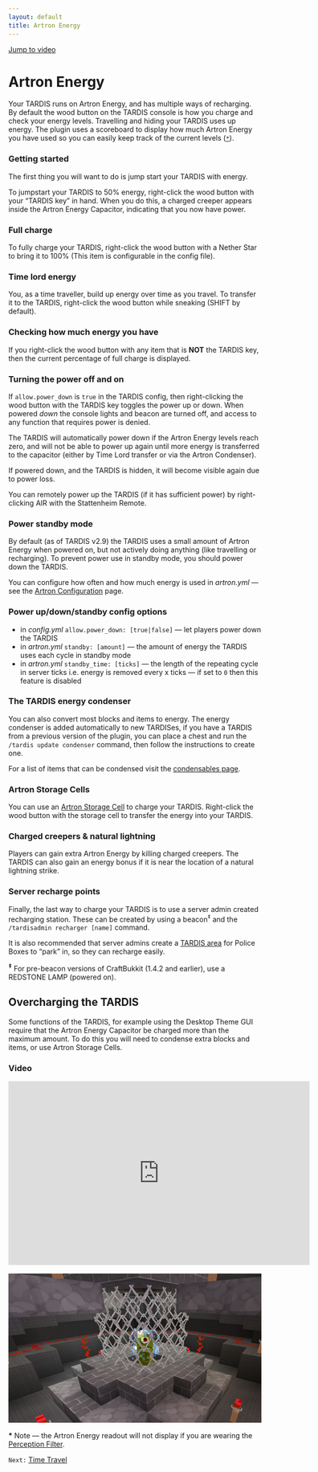 ```yaml
---
layout: default
title: Artron Energy
---
```


[Jump to video](#video)

# Artron Energy

Your TARDIS runs on Artron Energy, and has multiple ways of recharging. By default
the wood button on the TARDIS console is how you charge and check your energy levels.
Travelling and hiding your TARDIS uses up energy. The plugin uses a scoreboard to
display how much Artron Energy you have used so you can easily keep track of the
current levels ([`*`](#pfnote)).

### Getting started

The first thing you will want to do is jump start your TARDIS with energy.

To jumpstart your TARDIS to 50% energy, right-click the wood button with your
“TARDIS key” in hand. When you do this, a charged creeper appears inside the
Artron Energy Capacitor, indicating that you now have power.

### Full charge

To fully charge your TARDIS, right-click the wood button with a Nether Star to
bring it to 100% (This item is configurable in the config file).

### Time lord energy

You, as a time traveller, build up energy over time as you travel. To transfer
it to the TARDIS, right-click the wood button while sneaking (SHIFT by default).

### Checking how much energy you have

If you right-click the wood button with any item that is **NOT** the TARDIS key,
then the current percentage of full charge is displayed.

### Turning the power off and on

If `allow.power_down` is `true` in the TARDIS config, then right-clicking the
wood button with the TARDIS key toggles the power up or down. When powered _down_
the console lights and beacon are turned off, and access to any function that
requires power is denied.

The TARDIS will automatically power down if the Artron Energy levels reach zero,
and will not be able to power up again until more energy is transferred to the
capacitor (either by Time Lord transfer or via the Artron Condenser).

If powered down, and the TARDIS is hidden, it will become visible again due to
power loss.

You can remotely power up the TARDIS (if it has sufficient power) by right-clicking
AIR with the Stattenheim Remote.

### Power standby mode

By default (as of TARDIS v2.9) the TARDIS uses a small amount of Artron Energy
when powered on, but not actively doing anything (like travelling or recharging).
To prevent power use in standby mode, you should power down the TARDIS.

You can configure how often and how much energy is used in _artron.yml_ — see
the [Artron Configuration](configuration/configuration-energy.md) page.

### Power up/down/standby config options

- in _config.yml_ `allow.power_down: [true|false]` — let players power down the TARDIS
- in _artron.yml_ `standby: [amount]` — the amount of energy the TARDIS uses each
  cycle in standby mode
- in _artron.yml_ `standby_time: [ticks]` — the length of the repeating cycle in
  server ticks i.e. energy is removed every x ticks — if set to `0` then this
  feature is disabled

### The TARDIS energy condenser

You can also convert most blocks and items to energy. The energy condenser is
added automatically to new TARDISes, if you have a TARDIS from a previous version
of the plugin, you can place a chest and run the `/tardis update condenser` command,
then follow the instructions to create one.

For a list of items that can be condensed visit the [condensables page](condensables).

### Artron Storage Cells

You can use an [Artron Storage Cell](artron-cells) to charge your TARDIS.
Right-click the wood button with the storage cell to transfer the energy into
your TARDIS.

### Charged creepers & natural lightning

Players can gain extra Artron Energy by killing charged creepers. The TARDIS can
also gain an energy bonus if it is near the location of a natural lightning strike.

### Server recharge points

Finally, the last way to charge your TARDIS is to use a server admin created
recharging station. These can be created by using a beacon<sup>‡</sup> and the
`/tardisadmin recharger [name]` command.

It is also recommended that server admins create a [TARDIS area](commands/area-commands.md)
for Police Boxes to “park” in, so they can recharge easily.

<sup><strong>‡</strong></sup> For pre-beacon versions of CraftBukkit (1.4.2 and earlier),
use a REDSTONE LAMP (powered on).

## Overcharging the TARDIS

Some functions of the TARDIS, for example using the Desktop Theme GUI require
that the Artron Energy Capacitor be charged more than the maximum amount. To do
this you will need to condense extra blocks and items, or use Artron Storage Cells.

### Video

<iframe src="https://player.vimeo.com/video/57842293" width="600" height="366" frameborder="0" webkitallowfullscreen mozallowfullscreen allowfullscreen></iframe>

![artron energy capacitor](/images/docs/artroncapacitor.jpg)

**\*** Note — the Artron Energy readout will not display if you are wearing the
[Perception Filter](perception-filter).

`Next:` [Time Travel](time-travel)

